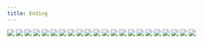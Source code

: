 ```yaml
---
title: Ending
---
```


![](images/great/part-17/great557.jpg)
![](images/great/part-17/great558.jpg)
![](images/great/part-17/great559.jpg)
![](images/great/part-17/great560.jpg)
![](images/great/part-17/great561.jpg)
![](images/great/part-17/great562.jpg)
![](images/great/part-17/great563.jpg)
![](images/great/part-17/great564.jpg)
![](images/great/part-17/great565.jpg)
![](images/great/part-17/great566.jpg)
![](images/great/part-17/great567.jpg)
![](images/great/part-17/great568.jpg)
![](images/great/part-17/great569.jpg)
![](images/great/part-17/great570.jpg)
![](images/great/part-17/great571.jpg)
![](images/great/part-17/great572.jpg)
![](images/great/part-17/great573.jpg)
![](images/great/part-17/great574.jpg)
![](images/great/part-17/great575.jpg)
![](images/great/part-17/great576.jpg)
![](images/great/part-17/great577.jpg)
![](images/great/part-17/great578.jpg)